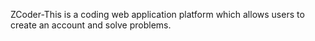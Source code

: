ZCoder-This is a coding web application platform which allows users to create an account and solve problems.


